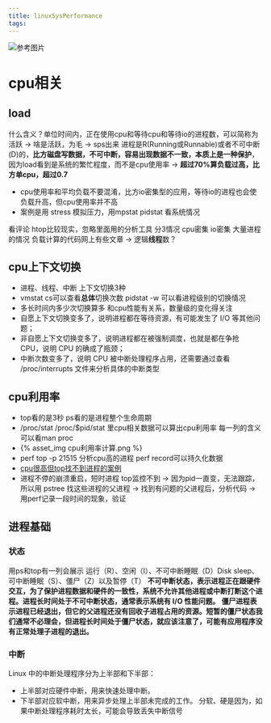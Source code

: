 ```yaml
---
title: linuxSysPerformance
tags:
---
```


![参考图片](https://static001.geekbang.org/resource/image/9e/7a/9ee6c1c5d88b0468af1a3280865a6b7a.png)
# cpu相关
## load
什么含义？单位时间内，正在使用cpu和等待cpu和等待io的进程数，可以简称为活跃 -> 啥是活跃，为毛 -> sps出来 进程是R(Running或Runnable)或者不可中断(D)的，**比方磁盘写数据，不可中断，容易出现数据不一致，本质上是一种保护**，因为load看到是系统的繁忙程度，而不是cpu使用率 -> **超过70%算负载过高，比方单cpu，超过0.7**

- cpu使用率和平均负载不要混淆，比方io密集型的应用，等待io的进程也会使负载升高，但cpu使用率并不高
- 案例是用 stress 模拟压力，用mpstat pidstat 看系统情况

看评论 
htop比较现实，忽略里面用的分析工具 
分3情况 cpu密集 io密集 大量进程的情况 
负载计算的代码网上有些文章 -> 逻辑**线程**数？ 

<!-- more -->

## cpu上下文切换
* 进程、线程、中断 上下文切换3种
* vmstat cs可以查看**总体**切换次数 pidstat -w 可以看进程级别的切换情况 
* 多长时间内多少次切换算多 和cpu性能有关系，数量级的变化得关注
 * 自愿上下文切换变多了，说明进程都在等待资源，有可能发生了 I/O 等其他问题；
 * 非自愿上下文切换变多了，说明进程都在被强制调度，也就是都在争抢 CPU，说明 CPU 的确成了瓶颈；
 * 中断次数变多了，说明 CPU 被中断处理程序占用，还需要通过查看 /proc/interrupts 文件来分析具体的中断类型

## cpu利用率
* top看的是3秒 ps看的是进程整个生命周期
* /proc/stat /proc/$pid/stat 里cpu相关数据可以算出cpu利用率 每一列的含义可以看man proc
* {% asset_img cpu利用率计算.png %}
* perf top -p 21515 分析cpu高的进程 perf record可以持久化数据
* [cpu很高但top找不到进程的案例](https://time.geekbang.org/column/article/70822)
 * 进程不停的崩溃重启，短时进程 top监控不到 -> 因为pid一直变，无法跟踪，所以用 pstree 找这些进程的父进程 -> 找到有问题的父进程后，分析代码 -> 用perf记录一段时间的现象，验证

## 进程基础
### 状态
用ps和top有一列会展示 
运行（R）、空闲（I）、不可中断睡眠（D）Disk sleep、可中断睡眠（S）、僵尸（Z）以及暂停（T）
**不可中断状态，表示进程正在跟硬件交互，为了保护进程数据和硬件的一致性，系统不允许其他进程或中断打断这个进程。进程长时间处于不可中断状态，通常表示系统有 I/O 性能问题。**
**僵尸进程表示进程已经退出，但它的父进程还没有回收子进程占用的资源。短暂的僵尸状态我们通常不必理会，但进程长时间处于僵尸状态，就应该注意了，可能有应用程序没有正常处理子进程的退出。**

### 中断
Linux 中的中断处理程序分为上半部和下半部：
* 上半部对应硬件中断，用来快速处理中断。
* 下半部对应软中断，用来异步处理上半部未完成的工作。
分软、硬是因为，如果中断处理程序耗时太长，可能会导致丢失中断信号







